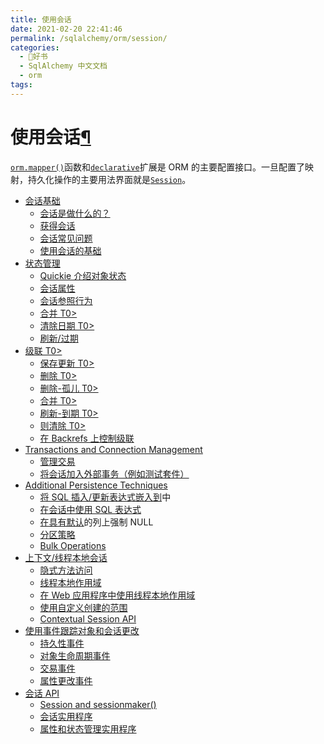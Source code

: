 ```yaml
---
title: 使用会话
date: 2021-02-20 22:41:46
permalink: /sqlalchemy/orm/session/
categories:
  - 📖好书
  - SqlAlchemy 中文文档
  - orm
tags:
---
```

使用会话[¶](#module-sqlalchemy.orm.session "Permalink to this headline")
========================================================================

[`orm.mapper()`](mapping_api.html#sqlalchemy.orm.mapper "sqlalchemy.orm.mapper")函数和[`declarative`](extensions_declarative_api.html#module-sqlalchemy.ext.declarative "sqlalchemy.ext.declarative")扩展是 ORM 的主要配置接口。一旦配置了映射，持久化操作的主要用法界面就是[`Session`](session_api.html#sqlalchemy.orm.session.Session "sqlalchemy.orm.session.Session")。

-   [会话基础](session_basics.html)
    -   [会话是做什么的？](session_basics.html#what-does-the-session-do)
    -   [获得会话](session_basics.html#getting-a-session)
    -   [会话常见问题](session_basics.html#session-frequently-asked-questions)
    -   [使用会话的基础](session_basics.html#basics-of-using-a-session)
-   [状态管理](session_state_management.html)
    -   [Quickie 介绍对象状态](session_state_management.html#quickie-intro-to-object-states)
    -   [会话属性](session_state_management.html#session-attributes)
    -   [会话参照行为](session_state_management.html#session-referencing-behavior)
    -   [合并 T0\>](session_state_management.html#merging)
    -   [清除日期 T0\>](session_state_management.html#expunging)
    -   [刷新/过期](session_state_management.html#refreshing-expiring)
-   [级联 T0\>](cascades.html)
    -   [保存更新 T0\>](cascades.html#save-update)
    -   [删除 T0\>](cascades.html#delete)
    -   [删除-孤儿 T0\>](cascades.html#delete-orphan)
    -   [合并 T0\>](cascades.html#merge)
    -   [刷新-到期 T0\>](cascades.html#refresh-expire)
    -   [则清除 T0\>](cascades.html#expunge)
    -   [在 Backrefs 上控制级联](cascades.html#controlling-cascade-on-backrefs)
-   [Transactions and Connection Management](session_transaction.html)
    -   [管理交易](session_transaction.html#managing-transactions)
    -   [将会话加入外部事务（例如测试套件）](session_transaction.html#joining-a-session-into-an-external-transaction-such-as-for-test-suites)
-   [Additional Persistence Techniques](persistence_techniques.html)
    -   [将 SQL 插入/更新表达式嵌入到](persistence_techniques.html#embedding-sql-insert-update-expressions-into-a-flush)中
    -   [在会话中使用 SQL 表达式](persistence_techniques.html#using-sql-expressions-with-sessions)
    -   [在具有默认](persistence_techniques.html#forcing-null-on-a-column-with-a-default)的列上强制 NULL
    -   [分区策略](persistence_techniques.html#partitioning-strategies)
    -   [Bulk Operations](persistence_techniques.html#bulk-operations)
-   [上下文/线程本地会话](contextual.html)
    -   [隐式方法访问](contextual.html#implicit-method-access)
    -   [线程本地作用域](contextual.html#thread-local-scope)
    -   [在 Web 应用程序中使用线程本地作用域](contextual.html#using-thread-local-scope-with-web-applications)
    -   [使用自定义创建的范围](contextual.html#using-custom-created-scopes)
    -   [Contextual Session API](contextual.html#contextual-session-api)
-   [使用事件跟踪对象和会话更改](session_events.html)
    -   [持久性事件](session_events.html#persistence-events)
    -   [对象生命周期事件](session_events.html#object-lifecycle-events)
    -   [交易事件](session_events.html#transaction-events)
    -   [属性更改事件](session_events.html#attribute-change-events)
-   [会话 API](session_api.html)
    -   [Session and
        sessionmaker()](session_api.html#session-and-sessionmaker)
    -   [会话实用程序](session_api.html#session-utilites)
    -   [属性和状态管理实用程序](session_api.html#attribute-and-state-management-utilities)

